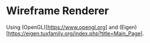 # Wireframe Renderer
Using (OpenGL)[https://www.opengl.org] and (Eigen)[https://eigen.tuxfamily.org/index.php?title=Main_Page].